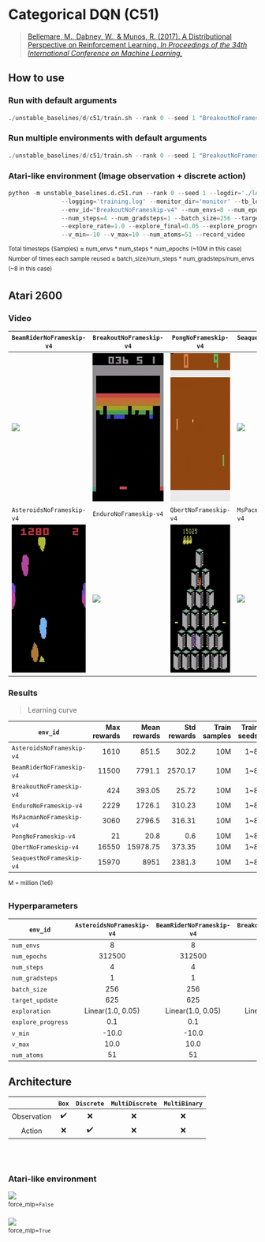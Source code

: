 # Categorical DQN (C51)

> [Bellemare, M., Dabney, W., & Munos, R. (2017). A Distributional Perspective on Reinforcement Learning. *In Proceedings of the 34th International Conference on Machine Learning.*](https://arxiv.org/abs/1707.06887)


## How to use

### Run with default arguments
```python
./unstable_baselines/d/c51/train.sh --rank 0 --seed 1 "BreakoutNoFrameskip-v4"
```

### Run multiple environments with default arguments
```python
./unstable_baselines/d/c51/train.sh --rank 0 --seed 1 "BreakoutNoFrameskip-v4" "SeaquestNoFrameskip-v4"
```

### Atari-like environment (Image observation + discrete action)
```python
python -m unstable_baselines.d.c51.run --rank 0 --seed 1 --logdir='./log/{env_id}/dqn/{rank}' \
               --logging='training.log' --monitor_dir='monitor' --tb_logdir='' --model_dir='model' \
               --env_id="BreakoutNoFrameskip-v4" --num_envs=8 --num_epochs=312500 \
               --num_steps=4 --num_gradsteps=1 --batch_size=256 --target_update=625 \
               --explore_rate=1.0 --explore_final=0.05 --explore_progress=0.1 \
               --v_min=-10 --v_max=10 --num_atoms=51 --record_video
```

<sup>Total timesteps (Samples) ≈ num_envs * num_steps * num_epochs (~10M in this case)</sup><br>
<sup>Number of times each sample reused ≈ batch_size/num_steps * num_gradsteps/num_envs (~8 in this case)</sup><br>

## Atari 2600

### Video

| `BeamRiderNoFrameskip-v4` | `BreakoutNoFrameskip-v4` | `PongNoFrameskip-v4` | `SeaquestNoFrameskip-v4` |
|---------------------------|--------------------------|----------------------|--------------------------|
|<img src="https://github.com/Ending2015a/unstable_baselines_assets/blob/master/images/c51.BeamRiderNoFrameskip-v4.eval.gif" height=300px>|<img src="https://github.com/Ending2015a/unstable_baselines_assets/blob/master/images/c51.BreakoutNoFrameskip-v4.eval.gif" height=300px>|<img src="https://github.com/Ending2015a/unstable_baselines_assets/blob/master/images/c51.PongNoFrameskip-v4.eval.gif" height=300px>|<img src="https://github.com/Ending2015a/unstable_baselines_assets/blob/master/images/c51.SeaquestNoFrameskip-v4.eval.gif" height=300px>|
| `AsteroidsNoFrameskip-v4` | `EnduroNoFrameskip-v4`   | `QbertNoFrameskip-v4` | `MsPacmanNoFrameskip-v4` |
|<img src="https://github.com/Ending2015a/unstable_baselines_assets/blob/master/images/c51.AsteroidsNoFrameskip-v4.eval.gif" height=300px>|<img src="https://github.com/Ending2015a/unstable_baselines_assets/blob/master/images/c51.EnduroNoFrameskip-v4.eval.gif" height=300px>|<img src="https://github.com/Ending2015a/unstable_baselines_assets/blob/master/images/c51.QbertNoFrameskip-v4.eval.gif" height=300px>|<img src="https://github.com/Ending2015a/unstable_baselines_assets/blob/master/images/c51.MsPacmanNoFrameskip-v4.eval.gif" height=300px>|

### Results

> Learning curve

| `env_id`                  | Max rewards | Mean rewards | Std rewards | Train samples | Train seeds | Eval episodes | Eval seed |
|---------------------------|------------:|-------------:|------------:|--------------:|------------:|--------------:|----------:|
| `AsteroidsNoFrameskip-v4` |        1610 |        851.5 |       302.2 |           10M |         1~8 |            20 |         0 |
| `BeamRiderNoFrameskip-v4` |       11500 |       7791.1 |     2570.17 |           10M |         1~8 |            20 |         0 |
| `BreakoutNoFrameskip-v4`  |         424 |       393.05 |       25.72 |           10M |         1~8 |            20 |         0 |
| `EnduroNoFrameskip-v4`    |        2229 |       1726.1 |      310.23 |           10M |         1~8 |            20 |         0 |
| `MsPacmanNoFrameskip-v4`  |        3060 |       2796.5 |      316.31 |           10M |         1~8 |            20 |         0 |
| `PongNoFrameskip-v4`      |          21 |         20.8 |         0.6 |           10M |         1~8 |            20 |         0 |
| `QbertNoFrameskip-v4`     |       16550 |     15978.75 |      373.35 |           10M |         1~8 |            20 |         0 |
| `SeaquestNoFrameskip-v4`  |       15970 |         8951 |      2381.3 |           10M |         1~8 |            20 |         0 |

<sup>M = million (1e6)</sup><br>

### Hyperparameters


| `env_id`           | `AsteroidsNoFrameskip-v4` | `BeamRiderNoFrameskip-v4` | `BreakoutNoFrameskip-v4` | `EnduroNoFrameskip-v4` | `MsPacmanNoFrameskip-v4` | `PongNoFrameskip-v4` | `QbertNoFrameskip-v4` | `SeaquestNoFrameskip-v4` |
|--------------------|:-------------------------:|:-------------------------:|:------------------------:|:----------------------:|:------------------------:|:--------------------:|:---------------------:|:------------------------:|
| `num_envs`         |             8             |             8             |             8            |            8           |             8            |           8          |           8           |             8            |
| `num_epochs`       |           312500          |           312500          |          312500          |         312500         |          312500          |        312500        |         312500        |          312500          |
| `num_steps`        |             4             |             4             |             4            |            4           |             4            |           4          |           4           |             4            |
| `num_gradsteps`    |             1             |             1             |             1            |            1           |             1            |           1          |           1           |             1            |
| `batch_size`       |            256            |            256            |            256           |           256          |            256           |          256         |          256          |            256           |
| `target_update`    |            625            |            625            |            625           |           625          |            625           |          625         |          625          |            625           |
| `exploration`      |     Linear(1.0, 0.05)     |     Linear(1.0, 0.05)     |     Linear(1.0, 0.05)    |    Linear(1.0, 0.05)   |     Linear(1.0, 0.05)    |   Linear(1.0, 0.05)  |   Linear(1.0, 0.05)   |     Linear(1.0, 0.05)    |
| `explore_progress` |            0.1            |            0.1            |            0.1           |           0.1          |            0.1           |          0.1         |          0.1          |            0.1           |
| `v_min`            |           -10.0           |           -10.0           |           -10.0          |          -10.0         |           -10.0          |         -10.0        |         -10.0         |           -10.0          |
| `v_max`            |            10.0           |            10.0           |           10.0           |          10.0          |           10.0           |         10.0         |          10.0         |           10.0           |
| `num_atoms`        |             51            |             51            |            51            |           51           |            51            |          51          |           51          |            51            |

## Architecture

|             | `Box`              | `Discrete`         | `MultiDiscrete` | `MultiBinary` |
|:-----------:|:------------------:|:------------------:|:---------------:|:-------------:|
| Observation | :heavy_check_mark: | :x:                | :x:             | :x:           |
| Action      | :x:                | :heavy_check_mark: | :x:             | :x:           |

<br/>
<br/>

### Atari-like environment
![](https://g.gravizo.com/source/svg/c51_discrete?https%3A%2F%2Fraw.githubusercontent.com%2FEnding2015a%2Funstable_baselines_assets%2Fmaster%2Fscripts%2Farch%2Fc51.arch.md)
<br/>
<sup>force_mlp=`False`</sup><br>


![](https://g.gravizo.com/source/svg/c51_continuous?https%3A%2F%2Fraw.githubusercontent.com%2FEnding2015a%2Funstable_baselines_assets%2Fmaster%2Fscripts%2Farch%2Fc51.arch.md)
<br/>
<sup>force_mlp=`True`</sup><br>
